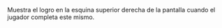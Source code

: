 Muestra el logro en la esquina superior derecha de la pantalla cuando el jugador completa este mismo.
